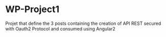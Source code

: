 # WP-Project1
Projet that define the 3 posts containing the creation of API REST secured with Oauth2 Protocol and consumed using Angular2

